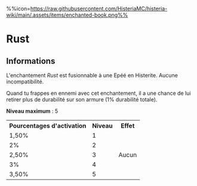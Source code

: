 %%icon=https://raw.githubusercontent.com/HisteriaMC/histeria-wiki/main/.assets/items/enchanted-book.png%%
# Rust

## Informations
L'enchantement *Rust* est fusionnable à une Epéé en Histerite. Aucune incompatibilité.


Quand tu frappes en ennemi avec cet enchantement, il a une chance de lui retirer plus de durabilité sur son armure (1% durabilité totale).


**Niveau maximum** : 5

<table>
  <tr>
    <th>Pourcentages d'activation</th>
    <th>Niveau</th>
    <th>Effet</th>
  </tr>
  <tr>
    <td>1,50%</td>
    <td>1</td>
    <td rowspan="5">Aucun</td>
  </tr>
  <tr>
    <td>2%</td>
    <td>2</td>
  </tr>
  <tr>
    <td>2,50%</td>
    <td>3</td>
  </tr>
  <tr>
    <td>3%</td>
    <td>4</td>
  </tr>
  <tr>
    <td>3,50%</td>
    <td>5</td>
   </tr>
</table>